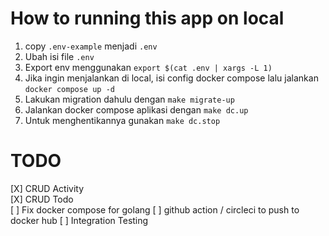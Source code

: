 # How to running this app on local
1. copy `.env-example` menjadi `.env`
2. Ubah isi file `.env`   
3. Export env menggunakan `export $(cat .env | xargs -L 1)`  
4. Jika ingin menjalankan di local, isi config docker compose lalu jalankan `docker compose up -d`
5. Lakukan migration dahulu dengan `make migrate-up`
6. Jalankan docker compose aplikasi dengan `make dc.up`
7. Untuk menghentikannya gunakan `make dc.stop`

# TODO
[X] CRUD Activity   
[X] CRUD Todo   
[ ] Fix docker compose for golang
[ ] github action / circleci to push to docker hub
[ ] Integration Testing
